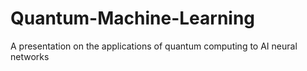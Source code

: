 # Quantum-Machine-Learning
A presentation on the applications of quantum computing to AI neural networks
